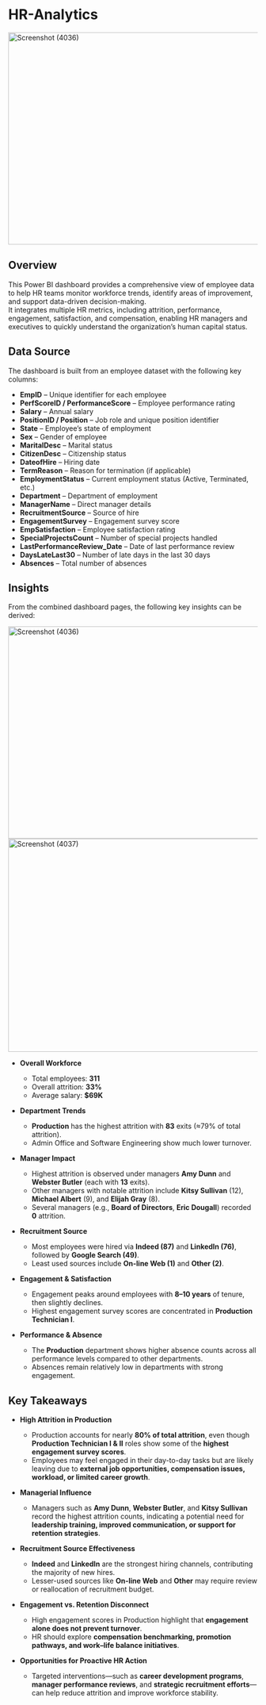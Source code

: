 # HR-Analytics

<img width="764" height="428" alt="Screenshot (4036)" src="https://github.com/user-attachments/assets/f2925bcd-07e8-454b-b493-6cf4b09c7d28" />



## Overview
This Power BI dashboard provides a comprehensive view of employee data to help HR teams monitor workforce trends, identify areas of improvement, and support data-driven decision-making.  
It integrates multiple HR metrics, including attrition, performance, engagement, satisfaction, and compensation, enabling HR managers and executives to quickly understand the organization’s human capital status.

## Data Source
The dashboard is built from an employee dataset with the following key columns:
- **EmpID** – Unique identifier for each employee  
- **PerfScoreID / PerformanceScore** – Employee performance rating  
- **Salary** – Annual salary  
- **PositionID / Position** – Job role and unique position identifier  
- **State** – Employee’s state of employment  
- **Sex** – Gender of employee  
- **MaritalDesc** – Marital status
- **CitizenDesc** – Citizenship status  
- **DateofHire** – Hiring date  
- **TermReason** – Reason for termination (if applicable)  
- **EmploymentStatus** – Current employment status (Active, Terminated, etc.)  
- **Department** – Department of employment  
- **ManagerName** – Direct manager details  
- **RecruitmentSource** – Source of hire  
- **EngagementSurvey** – Engagement survey score  
- **EmpSatisfaction** – Employee satisfaction rating  
- **SpecialProjectsCount** – Number of special projects handled  
- **LastPerformanceReview_Date** – Date of last performance review  
- **DaysLateLast30** – Number of late days in the last 30 days  
- **Absences** – Total number of absences

## Insights
From the combined dashboard pages, the following key insights can be derived:

<img width="764" height="428" alt="Screenshot (4036)" src="https://github.com/user-attachments/assets/c15812af-9a93-4e9b-9005-4f17368c11b7" />



<img width="758" height="430" alt="Screenshot (4037)" src="https://github.com/user-attachments/assets/f4b86901-614b-4a04-ad1e-6e1089da36f1" />


- **Overall Workforce**
  - Total employees: **311**
  - Overall attrition: **33%**
  - Average salary: **$69K**

- **Department Trends**
  - **Production** has the highest attrition with **83** exits (≈79% of total attrition).
  - Admin Office and Software Engineering show much lower turnover.

- **Manager Impact**
  - Highest attrition is observed under managers **Amy Dunn** and **Webster Butler** (each with **13** exits).
  - Other managers with notable attrition include **Kitsy Sullivan** (12), **Michael Albert** (9), and **Elijah Gray** (8).
  - Several managers (e.g., **Board of Directors**, **Eric Dougall**) recorded **0** attrition.

- **Recruitment Source**
  - Most employees were hired via **Indeed (87)** and **LinkedIn (76)**, followed by **Google Search (49)**.
  - Least used sources include **On-line Web (1)** and **Other (2)**.

- **Engagement & Satisfaction**
  - Engagement peaks around employees with **8–10 years** of tenure, then slightly declines.
  - Highest engagement survey scores are concentrated in **Production Technician I**.

- **Performance & Absence**
  - The **Production** department shows higher absence counts across all performance levels compared to other departments.
  - Absences remain relatively low in departments with strong engagement.

## Key Takeaways

- **High Attrition in Production**  
  - Production accounts for nearly **80% of total attrition**, even though **Production Technician I & II** roles show some of the **highest engagement survey scores**.  
  - Employees may feel engaged in their day-to-day tasks but are likely leaving due to **external job opportunities, compensation issues, workload, or limited career growth**.

- **Managerial Influence**  
  - Managers such as **Amy Dunn**, **Webster Butler**, and **Kitsy Sullivan** record the highest attrition counts, indicating a potential need for **leadership training, improved communication, or support for retention strategies**.

- **Recruitment Source Effectiveness**  
  - **Indeed** and **LinkedIn** are the strongest hiring channels, contributing the majority of new hires.  
  - Lesser-used sources like **On-line Web** and **Other** may require review or reallocation of recruitment budget.

- **Engagement vs. Retention Disconnect**  
  - High engagement scores in Production highlight that **engagement alone does not prevent turnover**.  
  - HR should explore **compensation benchmarking, promotion pathways, and work–life balance initiatives**.

- **Opportunities for Proactive HR Action**  
  - Targeted interventions—such as **career development programs**, **manager performance reviews**, and **strategic recruitment efforts**—can help reduce attrition and improve workforce stability.





